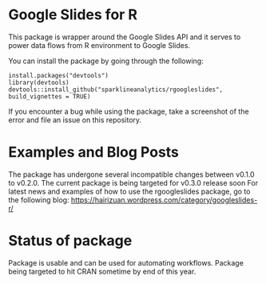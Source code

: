 # Google Slides for R

This package is wrapper around the Google Slides API and it serves to power data flows from R environment to Google Slides.

You can install the package by going through the following:

```
install.packages("devtools")
library(devtools)
devtools::install_github("sparklineanalytics/rgoogleslides", build_vignettes = TRUE)
```

If you encounter a bug while using the package, take a screenshot of the error and file an issue on this repository.

# Examples and Blog Posts

The package has undergone several incompatible changes between v0.1.0 to v0.2.0. The current package is being targeted for v0.3.0 release soon
For latest news and examples of how to use the rgoogleslides package, go to the following blog:
https://hairizuan.wordpress.com/category/googleslides-r/

# Status of package

Package is usable and can be used for automating workflows. Package being targeted to hit CRAN sometime by end of this year.
